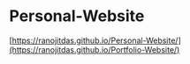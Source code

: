 # Personal-Website
[https://ranojitdas.github.io/Personal-Website/](https://ranojitdas.github.io/Portfolio-Website/)
